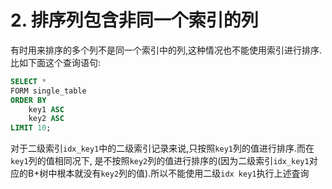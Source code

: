 # 2. 排序列包含非同一个索引的列

有时用来排序的多个列不是同一个索引中的列,这种情况也不能使用索引进行排序.比如下面这个查询语句:

```sql
SELECT *
FORM single_table
ORDER BY
    key1 ASC
    key2 ASC
LIMIT 10;
```

对于二级索引`idx_key1`中的二级索引记录来说,只按照`key1`列的值进行排序.而在`key1`列的值相同况下,
是不按照`key2`列的值进行排序的(因为二级索引`idx_key1`对应的B+树中根本就没有`key2`列的值).所以不能使用二级`idx key1`执行上述査询

